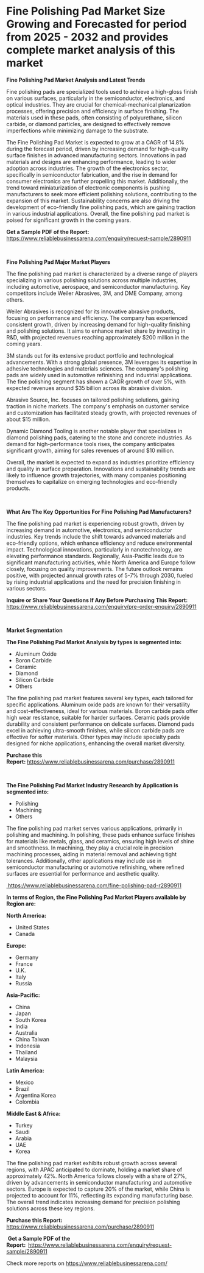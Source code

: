 <p><h1>Fine Polishing Pad Market Size Growing and Forecasted for period from 2025 - 2032 and provides complete market analysis of this market</h1></p><p><strong>Fine Polishing Pad Market Analysis and Latest Trends</strong></p>
<p><p>Fine polishing pads are specialized tools used to achieve a high-gloss finish on various surfaces, particularly in the semiconductor, electronics, and optical industries. They are crucial for chemical-mechanical planarization processes, offering precision and efficiency in surface finishing. The materials used in these pads, often consisting of polyurethane, silicon carbide, or diamond particles, are designed to effectively remove imperfections while minimizing damage to the substrate.</p><p>The Fine Polishing Pad Market is expected to grow at a CAGR of 14.8% during the forecast period, driven by increasing demand for high-quality surface finishes in advanced manufacturing sectors. Innovations in pad materials and designs are enhancing performance, leading to wider adoption across industries. The growth of the electronics sector, specifically in semiconductor fabrication, and the rise in demand for consumer electronics are further propelling this market. Additionally, the trend toward miniaturization of electronic components is pushing manufacturers to seek more efficient polishing solutions, contributing to the expansion of this market. Sustainability concerns are also driving the development of eco-friendly fine polishing pads, which are gaining traction in various industrial applications. Overall, the fine polishing pad market is poised for significant growth in the coming years.</p></p>
<p><strong>Get a Sample PDF of the Report:&nbsp;</strong> <a href="https://www.reliablebusinessarena.com/enquiry/request-sample/2890911?utm_campaign=2294&utm_medium=2&utm_source=Github&utm_content=ia&utm_term=14032025&utm_id=fine-polishing-pad">https://www.reliablebusinessarena.com/enquiry/request-sample/2890911</a></p>
<p>&nbsp;</p>
<p><strong>Fine Polishing Pad Major Market Players</strong></p>
<p><p>The fine polishing pad market is characterized by a diverse range of players specializing in various polishing solutions across multiple industries, including automotive, aerospace, and semiconductor manufacturing. Key competitors include Weiler Abrasives, 3M, and DME Company, among others.</p><p>Weiler Abrasives is recognized for its innovative abrasive products, focusing on performance and efficiency. The company has experienced consistent growth, driven by increasing demand for high-quality finishing and polishing solutions. It aims to enhance market share by investing in R&D, with projected revenues reaching approximately $200 million in the coming years.</p><p>3M stands out for its extensive product portfolio and technological advancements. With a strong global presence, 3M leverages its expertise in adhesive technologies and materials sciences. The company's polishing pads are widely used in automotive refinishing and industrial applications. The fine polishing segment has shown a CAGR growth of over 5%, with expected revenues around $35 billion across its abrasive division.</p><p>Abrasive Source, Inc. focuses on tailored polishing solutions, gaining traction in niche markets. The company's emphasis on customer service and customization has facilitated steady growth, with projected revenues of about $15 million.</p><p>Dynamic Diamond Tooling is another notable player that specializes in diamond polishing pads, catering to the stone and concrete industries. As demand for high-performance tools rises, the company anticipates significant growth, aiming for sales revenues of around $10 million.</p><p>Overall, the market is expected to expand as industries prioritize efficiency and quality in surface preparation. Innovations and sustainability trends are likely to influence growth trajectories, with many companies positioning themselves to capitalize on emerging technologies and eco-friendly products.</p></p>
<p>&nbsp;</p>
<p><strong>What Are The Key Opportunities For Fine Polishing Pad Manufacturers?</strong></p>
<p><p>The fine polishing pad market is experiencing robust growth, driven by increasing demand in automotive, electronics, and semiconductor industries. Key trends include the shift towards advanced materials and eco-friendly options, which enhance efficiency and reduce environmental impact. Technological innovations, particularly in nanotechnology, are elevating performance standards. Regionally, Asia-Pacific leads due to significant manufacturing activities, while North America and Europe follow closely, focusing on quality improvements. The future outlook remains positive, with projected annual growth rates of 5-7% through 2030, fueled by rising industrial applications and the need for precision finishing in various sectors.</p></p>
<p><strong>Inquire or Share Your Questions If Any Before Purchasing This Report:</strong> <a href="https://www.reliablebusinessarena.com/enquiry/pre-order-enquiry/2890911?utm_campaign=2294&utm_medium=2&utm_source=Github&utm_content=ia&utm_term=14032025&utm_id=fine-polishing-pad">https://www.reliablebusinessarena.com/enquiry/pre-order-enquiry/2890911</a></p>
<p>&nbsp;</p>
<p><strong>Market Segmentation</strong></p>
<p><strong>The Fine Polishing Pad Market Analysis by types is segmented into:</strong></p>
<p><ul><li>Aluminum Oxide</li><li>Boron Carbide</li><li>Ceramic</li><li>Diamond</li><li>Silicon Carbide</li><li>Others</li></ul></p>
<p><p>The fine polishing pad market features several key types, each tailored for specific applications. Aluminum oxide pads are known for their versatility and cost-effectiveness, ideal for various materials. Boron carbide pads offer high wear resistance, suitable for harder surfaces. Ceramic pads provide durability and consistent performance on delicate surfaces. Diamond pads excel in achieving ultra-smooth finishes, while silicon carbide pads are effective for softer materials. Other types may include specialty pads designed for niche applications, enhancing the overall market diversity.</p></p>
<p><strong>Purchase this Report:&nbsp;</strong><a href="https://www.reliablebusinessarena.com/purchase/2890911?utm_campaign=2294&utm_medium=2&utm_source=Github&utm_content=ia&utm_term=14032025&utm_id=fine-polishing-pad">https://www.reliablebusinessarena.com/purchase/2890911</a></p>
<p>&nbsp;</p>
<p><strong>The Fine Polishing Pad Market Industry Research by Application is segmented into:</strong></p>
<p><ul><li>Polishing</li><li>Machining</li><li>Others</li></ul></p>
<p><p>The fine polishing pad market serves various applications, primarily in polishing and machining. In polishing, these pads enhance surface finishes for materials like metals, glass, and ceramics, ensuring high levels of shine and smoothness. In machining, they play a crucial role in precision machining processes, aiding in material removal and achieving tight tolerances. Additionally, other applications may include use in semiconductor manufacturing or automotive refinishing, where refined surfaces are essential for performance and aesthetic quality.</p></p>
<p><a href="https://www.reliablebusinessarena.com/fine-polishing-pad-r2890911?utm_campaign=2294&utm_medium=2&utm_source=Github&utm_content=ia&utm_term=14032025&utm_id=fine-polishing-pad">&nbsp;https://www.reliablebusinessarena.com/fine-polishing-pad-r2890911</a></p>
<p><strong>In terms of Region, the Fine Polishing Pad Market Players available by Region are:</strong></p>
<p>
    <p> <strong> North America: </strong>
        <ul>
            <li>United States</li>
            <li>Canada</li>
        </ul>
        </p> 
    <p> <strong> Europe: </strong>
        <ul>
            <li>Germany</li>
            <li>France</li>
            <li>U.K.</li>
            <li>Italy</li>
            <li>Russia</li>
        </ul>
        </p> 
    <p> <strong> Asia-Pacific: </strong>
        <ul>
            <li>China</li>
            <li>Japan</li>
            <li>South Korea</li>
            <li>India</li>
            <li>Australia</li>
            <li>China Taiwan</li>
            <li>Indonesia</li>
            <li>Thailand</li>
            <li>Malaysia</li>
        </ul>
        </p> 
    <p> <strong> Latin America: </strong>
        <ul>
            <li>Mexico</li>
            <li>Brazil</li>
            <li>Argentina Korea</li>
            <li>Colombia</li>
        </ul>
        </p> 
    <p> <strong> Middle East & Africa: </strong>
        <ul>
            <li>Turkey</li>
            <li>Saudi</li>
            <li>Arabia</li>
            <li>UAE</li>
            <li>Korea</li>
        </ul>
    </p>
    </p>
<p><p>The fine polishing pad market exhibits robust growth across several regions, with APAC anticipated to dominate, holding a market share of approximately 42%. North America follows closely with a share of 27%, driven by advancements in semiconductor manufacturing and automotive sectors. Europe is expected to capture 20% of the market, while China is projected to account for 11%, reflecting its expanding manufacturing base. The overall trend indicates increasing demand for precision polishing solutions across these key regions.</p></p>
<p><strong>Purchase this Report: </strong><a href="https://www.reliablebusinessarena.com/purchase/2890911?utm_campaign=2294&utm_medium=2&utm_source=Github&utm_content=ia&utm_term=14032025&utm_id=fine-polishing-pad">https://www.reliablebusinessarena.com/purchase/2890911</a></p>
<p>&nbsp;<strong>Get a Sample PDF of the Report:&nbsp;&nbsp;</strong><a href="https://www.reliablebusinessarena.com/enquiry/request-sample/2890911?utm_campaign=2294&utm_medium=2&utm_source=Github&utm_content=ia&utm_term=14032025&utm_id=fine-polishing-pad">https://www.reliablebusinessarena.com/enquiry/request-sample/2890911</a></p>
<p><strong></strong></p>
<p>Check more reports on <a href="https://www.reliablebusinessarena.com/?utm_campaign=2294&utm_medium=2&utm_source=Github&utm_content=ia&utm_term=14032025&utm_id=fine-polishing-pad">https://www.reliablebusinessarena.com/</a></p>